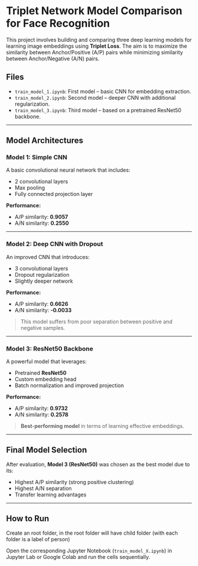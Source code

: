 # Triplet Network Model Comparison for Face Recognition

This project involves building and comparing three deep learning models for learning image embeddings using **Triplet Loss**. The aim is to maximize the similarity between Anchor/Positive (A/P) pairs while minimizing similarity between Anchor/Negative (A/N) pairs.

## Files

- `train_model_1.ipynb`: First model – basic CNN for embedding extraction.
- `train_model_2.ipynb`: Second model – deeper CNN with additional regularization.
- `train_model_3.ipynb`: Third model – based on a pretrained ResNet50 backbone.

---

## Model Architectures

### Model 1: Simple CNN
A basic convolutional neural network that includes:
- 2 convolutional layers
- Max pooling
- Fully connected projection layer

**Performance:**
- A/P similarity: **0.9057**
- A/N similarity: **0.2550**

---

### Model 2: Deep CNN with Dropout
An improved CNN that introduces:
- 3 convolutional layers
- Dropout regularization
- Slightly deeper network

**Performance:**
- A/P similarity: **0.6626**
- A/N similarity: **-0.0033**

> This model suffers from poor separation between positive and negative samples.

---

### Model 3: ResNet50 Backbone
A powerful model that leverages:
- Pretrained **ResNet50**
- Custom embedding head
- Batch normalization and improved projection

**Performance:**
- A/P similarity: **0.9732**
- A/N similarity: **0.2578**

> **Best-performing model** in terms of learning effective embeddings.

---

## Final Model Selection

After evaluation, **Model 3 (ResNet50)** was chosen as the best model due to its:
- Highest A/P similarity (strong positive clustering)
- Highest A/N separation
- Transfer learning advantages

---

## How to Run
Create an root folder, in the root folder will have child folder (with each folder is a label of person)

Open the corresponding Jupyter Notebook (`train_model_X.ipynb`) in Jupyter Lab or Google Colab and run the cells sequentially.
